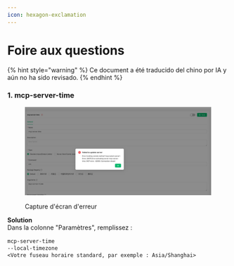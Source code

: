 ```yaml
---
icon: hexagon-exclamation
---
```

# Foire aux questions


{% hint style="warning" %}
Ce document a été traducido del chino por IA y aún no ha sido revisado.
{% endhint %}




### 1. mcp-server-time

<figure><img src="../../.gitbook/assets/telegram-cloud-photo-size-5-6068931438453048569-y.jpg" alt=""><figcaption><p>Capture d'écran d'erreur</p></figcaption></figure>

**Solution**  
Dans la colonne "Paramètres", remplissez :

```
mcp-server-time
--local-timezone
<Votre fuseau horaire standard, par exemple : Asia/Shanghai>
```